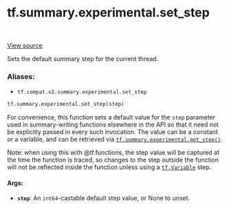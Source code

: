 <div itemscope itemtype="http://developers.google.com/ReferenceObject">
<meta itemprop="name" content="tf.summary.experimental.set_step" />
<meta itemprop="path" content="Stable" />
</div>

# tf.summary.experimental.set_step

<!-- Insert buttons -->

<table class="tfo-notebook-buttons tfo-api" align="left">
</table>

<a target="_blank" href="/code/stable/tensorflow/python/ops/summary_ops_v2.py">View source</a>



<!-- Start diff -->
Sets the default summary step for the current thread.

### Aliases:

* `tf.compat.v2.summary.experimental.set_step`


``` python
tf.summary.experimental.set_step(step)
```



<!-- Placeholder for "Used in" -->

For convenience, this function sets a default value for the `step` parameter
used in summary-writing functions elsewhere in the API so that it need not
be explicitly passed in every such invocation. The value can be a constant
or a variable, and can be retrieved via <a href="../../../tf/summary/experimental/get_step.md"><code>tf.summary.experimental.get_step()</code></a>.

Note: when using this with @tf.functions, the step value will be captured at
the time the function is traced, so changes to the step outside the function
will not be reflected inside the function unless using a <a href="../../../tf/Variable.md"><code>tf.Variable</code></a> step.

#### Args:


* <b>`step`</b>: An `int64`-castable default step value, or None to unset.